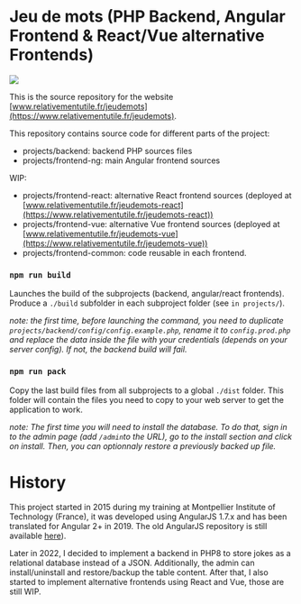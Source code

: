 
# Jeu de mots (PHP Backend, Angular Frontend & React/Vue alternative Frontends)

<a href="https://github.com/berdal84/jeudemots-ng/actions?query=workflow Node.js CI" title="ng build">
<img src="https://github.com/berdal84/jeudemots-ng/workflows/Node.js CI/badge.svg" />
</a>

This is the source repository for the website [www.relativementutile.fr/jeudemots](https://www.relativementutile.fr/jeudemots).

This repository contains source code for different parts of the project:
- projects/backend: backend PHP sources files
- projects/frontend-ng: main Angular frontend sources

WIP:
- projects/frontend-react: alternative React frontend sources (deployed at [www.relativementutile.fr/jeudemots-react](https://www.relativementutile.fr/jeudemots-react))
- projects/frontend-vue: alternative Vue frontend sources (deployed at [www.relativementutile.fr/jeudemots-vue](https://www.relativementutile.fr/jeudemots-vue))
- projects/frontend-common: code reusable in each frontend.

### `npm run build`

Launches the build of the subprojects (backend, angular/react frontends). Produce a `./build` subfolder in each subproject folder (see `in projects/`).

*note: the first time, before launching the command, you need to duplicate `projects/backend/config/config.example.php`, rename it to `config.prod.php` and replace the data inside the file with your credentials (depends on your server config). If not, the backend build will fail.*

### `npm run pack`

Copy the last build files from all subprojects to a global `./dist` folder. This folder will contain the files you need to copy to your web server to get the application to work.

*note: The first time you will need to install the database. To do that, sign in to the admin page (add `/admin`to the URL), go to the install section and click on install. Then, you can optionnaly restore a previously backed up file.*

# History

This project started in 2015 during my training at Montpellier Institute of Technology (France), it was developed using AngularJS 1.7.x and has been translated for Angular 2+ in 2019. The old AngularJS repository is still available [here](https://www.github.com/berdal84/jeudemots)).

Later in 2022, I decided to implement a backend in PHP8 to store jokes as a relational database instead of a JSON. Additionally, the admin can install/uninstall and restore/backup the table content. After that, I also started to implement alternative frontends using React and Vue, those are still WIP.

